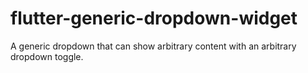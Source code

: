 # flutter-generic-dropdown-widget
A generic dropdown that can show arbitrary content with an arbitrary dropdown toggle.
